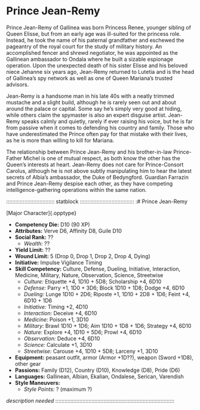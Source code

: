# Prince Jean-Remy

Prince Jean-Remy of Gallinea was born Princess Renee, younger sibling 
of Queen Elisse, but from an early age was ill-suited for the princess role. 
Instead, he took the name of his paternal grandfather and eschewed the 
pageantry of the royal court for the study of military history. 
An accomplished fencer and shrewd negotiator, he was appointed as the 
Gallinean ambassador to Ondala where he built a sizable espionage operation. 
Upon the unexpected death of his sister Elisse and his beloved niece Jehanne 
six years ago, Jean-Remy returned to Lutetia and is the head of Gallinea’s 
spy network as well as one of Queen Mariana’s trusted advisors.

Jean-Remy is a handsome man in his late 40s with a neatly trimmed mustache 
and a slight build, although he is rarely seen out and about around the palace 
or capital. Some say he’s simply very good at hiding, while others claim 
the spymaster is also an expert disguise artist. Jean-Remy speaks calmly and quietly, 
rarely if ever raising his voice, but he is far from passive when it comes to 
defending his country and family. Those who have underestimated the Prince often 
pay for that mistake with their lives, as he is more than willing to kill for Mariana.

The relationship between Prince Jean-Remy and his brother-in-law Prince-Father 
Michel is one of mutual respect, as both know the other has the Queen’s interests at heart. 
Jean-Remy does not care for Prince-Consort Carolus, although he is not above subtly 
manipulating him to hear the latest secrets of Albia’s ambassador, the Duke of Bedyngford. 
Guardian Farrazin and Prince Jean-Remy despise each other, as they have competing 
intelligence-gathering operations within the same nation.

:::::::::::::::::::::::::::::::: statblock ::::::::::::::::::::::::::::::::::::
:# Prince Jean-Remy

[Major Character]{.opptype}

- **Competency Die:** D10 (90 XP)
- **Attributes:** Verve D6, Affinity D8, Guile D10
- **Social Rank:** ??
  - *Wealth:* ??
- **Yield Limit:** ??
- **Wound Limit:** 5 (Drop 0, Drop 1, Drop 2, Drop 4, Dying)
- **Initiative:** 
    Impulse 
    Vigilance 
    Timing 
- **Skill Competency:** Culture,
                        Defense,
                        Dueling,
                        Initiative,
                        Interaction,
                        Medicine,
                        Military,
                        Nature,
                        Observation,
                        Science,
                        Streetwise
  - *Culture:*        Etiquette +4, 1D10 + 5D8; Scholarship +4, 6D10
  - *Defense:*        Parry +1, 1D0 + 3D6; Block 1D10 + 1D8; Dodge +4, 6D10
  - *Dueling:*        Lunge 1D10 + 2D6; Riposte +1, 1D10 + 2D8 + 1D6; Feint +4, 6D10 + 1D6
  - *Initiative:*     Timing +2, 4D10
  - *Interaction:*    Deceive +4, 6D10
  - *Medicine:*       Poison +1, 3D10
  - *Military:*       Brawl 1D10 + 1D6; Aim 1D10 + 1D8 + 1D6; Strategy +4, 6D10
  - *Nature:*         Explore +4, 1D10 + 5D6; Prowl +4, 6D10
  - *Observation:*    Deduce +4, 6D10
  - *Science:*        Calculate +1, 3D10
  - *Streetwise:*     Carouse +4, 1D10 + 5D8; Larceny +1, 3D10
- **Equipment:** peasant outfit, 
                 armor (Armor +1D??),
                 weapon (Sword +1D8),
                 other gear
- **Passions:** 
    Family                 (D12),
    Country                (D10), 
    Knowledge               (D8), 
    Pride                   (D6)
- **Languages:** Gallinean, Albian, Ekalian, Ondalese, Serican, Varendish
- **Style Maneuvers:**
  - *Style Points:* ? (maximum ?)

*description needed*
:::::::::::::::::::::::::::::::::::::::::::::::::::::::::::::::::::::::::::::::
